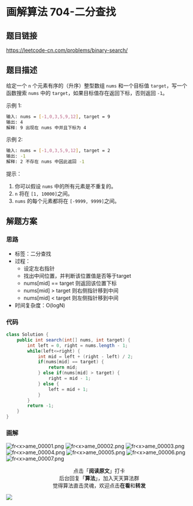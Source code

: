 # 画解算法 704-二分查找

## 题目链接

https://leetcode-cn.com/problems/binary-search/

## 题目描述

给定一个 `n` 个元素有序的（升序）整型数组 `nums` 和一个目标值 `target`，写一个函数搜索 `nums` 中的 `target`，如果目标值存在返回下标，否则返回 `-1`。

示例 1:

```bash
输入: nums = [-1,0,3,5,9,12], target = 9
输出: 4
解释: 9 出现在 nums 中并且下标为 4
```

示例 2:

```bash
输入: nums = [-1,0,3,5,9,12], target = 2
输出: -1
解释: 2 不存在 nums 中因此返回 -1
```

提示：

1. 你可以假设 `nums` 中的所有元素是不重复的。
2. `n` 将在 `[1, 10000]`之间。
3. `nums` 的每个元素都将在 `[-9999, 9999]`之间。

## 解题方案

### 思路

- 标签：二分查找
- 过程：
  - 设定左右指针
  - 找出中间位置，并判断该位置值是否等于target
  - nums[mid] == target 则返回该位置下标
  - nums[mid] > target 则右侧指针移到中间
  - nums[mid] < target 则左侧指针移到中间
- 时间复杂度：O(logN)

### 代码

```java
class Solution {
    public int search(int[] nums, int target) {
        int left = 0, right = nums.length - 1;
        while(left<=right) {
            int mid = left + (right - left) / 2;
            if(nums[mid] == target) {
                return mid;
            } else if(nums[mid] > target) {
                right = mid - 1;
            } else {
                left = mid + 1;
            }
        }
        return -1;
    }
}
```

### 画解

![fr&lt;x&gt;ame_00001.png](https://i.loli.net/2019/05/26/5ce9f1f150ddc71624.png)
![fr&lt;x&gt;ame_00002.png](https://i.loli.net/2019/05/26/5ce9f1f14c49964826.png)
![fr&lt;x&gt;ame_00003.png](https://i.loli.net/2019/05/26/5ce9f1f14b97412993.png)
![fr&lt;x&gt;ame_00004.png](https://i.loli.net/2019/05/26/5ce9f1f14f39630408.png)
![fr&lt;x&gt;ame_00005.png](https://i.loli.net/2019/05/26/5ce9f1f14868585029.png)
![fr&lt;x&gt;ame_00006.png](https://i.loli.net/2019/05/26/5ce9f1f191c2541256.png)
![fr&lt;x&gt;ame_00007.png](https://i.loli.net/2019/05/26/5ce9f1f3377ed39185.png)

<span style="display:block;text-align:center;">点击「<strong>阅读原文</strong>」打卡</span>
<span style="display:block;text-align:center;">后台回复「<strong>算法</strong>」，加入天天算法群</span>
<span style="display:block;text-align:center;">觉得算法直击灵魂，欢迎点击<strong>在看</strong>和<strong>转发</strong></span>

![](https://i.loli.net/2019/05/20/5ce23b33cc01d73486.gif)